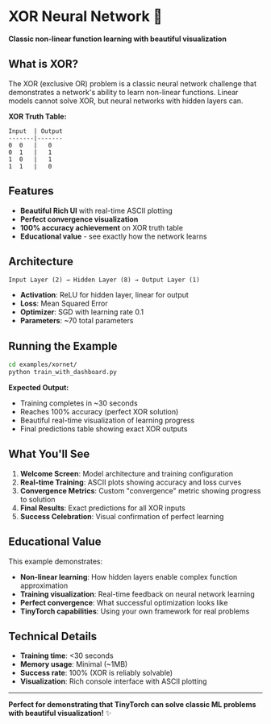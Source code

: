 # XOR Neural Network 🧠

**Classic non-linear function learning with beautiful visualization**

## What is XOR?

The XOR (exclusive OR) problem is a classic neural network challenge that demonstrates a network's ability to learn non-linear functions. Linear models cannot solve XOR, but neural networks with hidden layers can.

**XOR Truth Table:**
```
Input  | Output
-------|-------
0  0   |   0
0  1   |   1  
1  0   |   1
1  1   |   0
```

## Features

- **Beautiful Rich UI** with real-time ASCII plotting
- **Perfect convergence visualization** 
- **100% accuracy achievement** on XOR truth table
- **Educational value** - see exactly how the network learns

## Architecture

```
Input Layer (2) → Hidden Layer (8) → Output Layer (1)
```

- **Activation**: ReLU for hidden layer, linear for output
- **Loss**: Mean Squared Error
- **Optimizer**: SGD with learning rate 0.1
- **Parameters**: ~70 total parameters

## Running the Example

```bash
cd examples/xornet/
python train_with_dashboard.py
```

**Expected Output:**
- Training completes in ~30 seconds
- Reaches 100% accuracy (perfect XOR solution)
- Beautiful real-time visualization of learning progress
- Final predictions table showing exact XOR outputs

## What You'll See

1. **Welcome Screen**: Model architecture and training configuration
2. **Real-time Training**: ASCII plots showing accuracy and loss curves
3. **Convergence Metrics**: Custom "convergence" metric showing progress to solution
4. **Final Results**: Exact predictions for all XOR inputs
5. **Success Celebration**: Visual confirmation of perfect learning

## Educational Value

This example demonstrates:
- **Non-linear learning**: How hidden layers enable complex function approximation
- **Training visualization**: Real-time feedback on neural network learning
- **Perfect convergence**: What successful optimization looks like
- **TinyTorch capabilities**: Using your own framework for real problems

## Technical Details

- **Training time**: <30 seconds
- **Memory usage**: Minimal (~1MB)
- **Success rate**: 100% (XOR is reliably solvable)
- **Visualization**: Rich console interface with ASCII plotting

---

**Perfect for demonstrating that TinyTorch can solve classic ML problems with beautiful visualization!** ✨